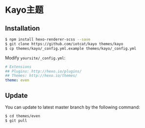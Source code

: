 # Kayo主题

## Installation

```bash
$ npm install hexo-renderer-scss --save
$ git clone https://github.com/iotcat/kayo themes/kayo
$ cp themes/kayo/_config.yml.example themes/kayo/_config.yml
```

Modify `yoursite/_config.yml`:

```yml
# Extensions
## Plugins: http://hexo.io/plugins/
## Themes: http://hexo.io/themes/
theme: even
```

## Update
You can update to latest master branch by the following command:
```bash
$ cd themes/even
$ git pull
```
